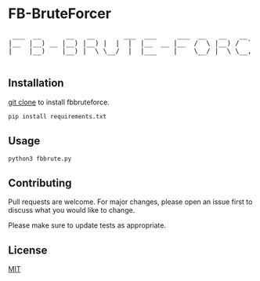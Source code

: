 # FB-BruteForcer

<pre>
 ___  __      __   __       ___  ___     ___  __   __   __   ___  
|__  |__) __ |__) |__) |  |  |  |__  __ |__  /  \ |__) /  ` |___
|    |__)    |__) |  \ \__/  |  |___    |    \__/ |  \ \__, |___ 
                                                                      
</pre>

## Installation

[git clone](https://pip.pypa.io/en/stable/) to install fbbruteforce.

```bash
pip install requirements.txt
```

## Usage

```
python3 fbbrute.py

```

## Contributing
Pull requests are welcome. For major changes, please open an issue first to discuss what you would like to change.

Please make sure to update tests as appropriate.

## License
[MIT](https://choosealicense.com/licenses/mit/)

